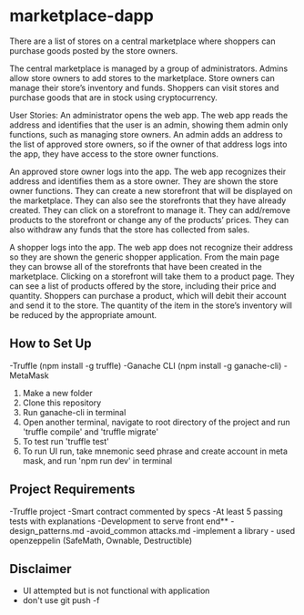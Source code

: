 # marketplace-dapp
There are a list of stores on a central marketplace where shoppers can purchase goods posted by the store owners.
 
The central marketplace is managed by a group of administrators. Admins allow store owners to add stores to the marketplace. Store owners can manage their store’s inventory and funds. Shoppers can visit stores and purchase goods that are in stock using cryptocurrency. 
 
User Stories:
An administrator opens the web app. The web app reads the address and identifies that the user is an admin, showing them admin only functions, such as managing store owners. An admin adds an address to the list of approved store owners, so if the owner of that address logs into the app, they have access to the store owner functions.
 
An approved store owner logs into the app. The web app recognizes their address and identifies them as a store owner. They are shown the store owner functions. They can create a new storefront that will be displayed on the marketplace. They can also see the storefronts that they have already created. They can click on a storefront to manage it. They can add/remove products to the storefront or change any of the products’ prices. They can also withdraw any funds that the store has collected from sales.
 
A shopper logs into the app. The web app does not recognize their address so they are shown the generic shopper application. From the main page they can browse all of the storefronts that have been created in the marketplace. Clicking on a storefront will take them to a product page. They can see a list of products offered by the store, including their price and quantity. Shoppers can purchase a product, which will debit their account and send it to the store. The quantity of the item in the store’s inventory will be reduced by the appropriate amount.

## How to Set Up
-Truffle (npm install -g truffle)
-Ganache CLI (npm install -g ganache-cli)
-MetaMask

1. Make a new folder
2. Clone this repository
3. Run ganache-cli in terminal
4. Open another terminal, navigate to root directory of the project and run 'truffle compile' and 'truffle migrate'
5. To test run 'truffle test'
6. To run UI run, take mnemonic seed phrase and create account in meta mask, and run 'npm run dev' in terminal

## Project Requirements
  -Truffle project
  -Smart contract commented by specs
  -At least 5 passing tests with explanations
  -Development to serve front end**
  -design_patterns.md
  -avoid_common attacks.md
  -implement a library - used openzeppelin (SafeMath, Ownable, Destructible)

## Disclaimer 
- UI attempted but is not functional with application
- don't use git push -f 
